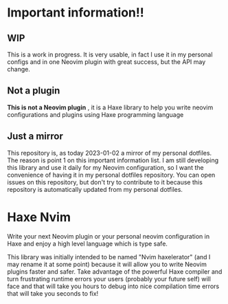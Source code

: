 # Important information!!

## WIP

This is a work in progress. It is very usable, in fact I use it in my personal configs and in one Neovim plugin with great success, but the API may change.


## Not a plugin

**This is not a Neovim plugin** , it is a Haxe library to help you write neovim configurations and plugins using Haxe programming language

## Just a mirror

This repository is, as today 2023-01-02 a mirror of my personal dotfiles. The reason is point 1 on this important information list. I am still developing this library and use it daily for my Neovim configuration, so I want the convenience of having it in my personal dotfiles repository. You can open issues on this repository, but don't try to contribute to it because this repository is automatically updated from my personal dotfiles.

# Haxe Nvim

Write your next Neovim plugin or your personal neovim configuration in Haxe and enjoy a high level language which is type safe.

This library was initially intended to be named "Nvim haxelerator" (and I may rename it at some point) because it will allow you to write Neovim plugins faster and safer.
Take advantage of the powerful Haxe compiler and turn frustrating runtime errors your users (probably your future self) will face and that will take you hours to debug into nice compilation time errors that will take you seconds to fix!
